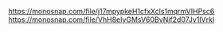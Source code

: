 https://monosnap.com/file/j17mpypkeH1cfxXcls1mqrmVIHPsc6
https://monosnap.com/file/VhH8eIyGMsV60BvNjf2d07Jy1IVrkl
